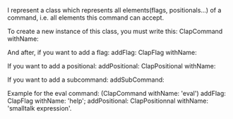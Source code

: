 I represent a class which represents all elements(flags, positionals...) of a command, i.e. all elements this command can accept.

To create a new instance of this class, you must write this:
	ClapCommand withName: <CommandName>
	
And after, if you want to add a flag:
	addFlag: ClapFlag withName: <FlagName>
	
If you want to add a positional:
	addPositional: ClapPositional withName: <PositionalName>
	
If you want to add a subcommand:
	addSubCommand: <subCommand>
	
Example for the eval command: 
	(ClapCommand withName: 'eval')
		addFlag: ClapFlag withName: 'help';
		addPositional: ClapPositionnal withName: 'smalltalk 		expression'.
